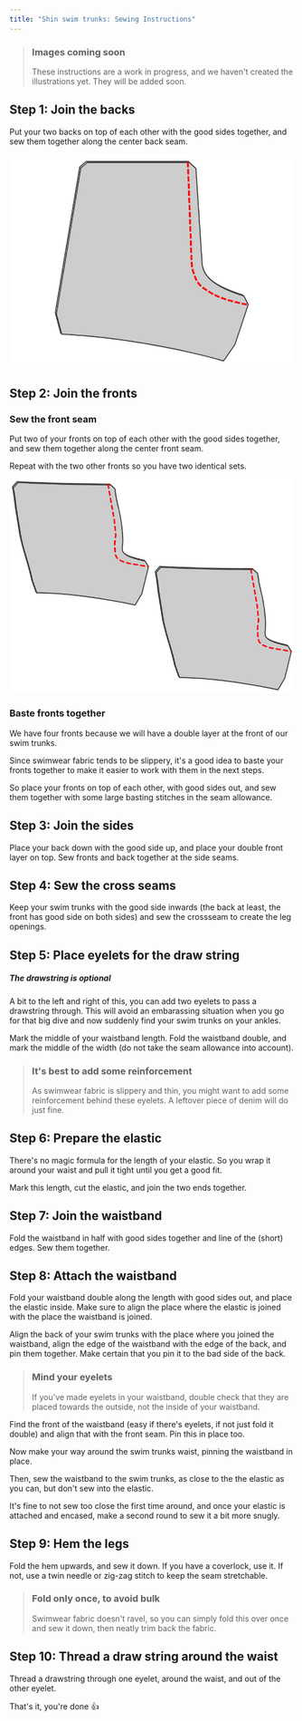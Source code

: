 ```yaml
---
title: "Shin swim trunks: Sewing Instructions"
---
```


> ### Images coming soon
>
> These instructions are a work in progress, and we haven't created the illustrations yet.
> They will be added soon.

## Step 1: Join the backs

Put your two backs on top of each other with the good sides together, and sew them together along the center back seam.

![Sew along the center back seam](step01.png)

## Step 2: Join the fronts

### Sew the front seam

Put two of your fronts on top of each other with the good sides together, and sew them together along the center front seam.

Repeat with the two other fronts so you have two identical sets.

![Sew along the center front seam](step02.png)

### Baste fronts together

We have four fronts because we will have a double layer at the front of our swim trunks.

Since swimwear fabric tends to be slippery, it's a good idea to baste your fronts together to make it
easier to work with them in the next steps.

So place your fronts on top of each other, with good sides out, and sew them together with some
large basting stitches in the seam allowance.

## Step 3: Join the sides

Place your back down with the good side up, and place your double front layer on top.
Sew fronts and back together at the side seams.

## Step 4: Sew the cross seams

Keep your swim trunks with the good side inwards (the back at least, the front has good side on both sides)
and sew the crossseam to create the leg openings.

## Step 5: Place eyelets for the draw string

<Note>
  
##### The drawstring is optional

A bit to the left and right of this, you can add two eyelets to pass a drawstring through.
This will avoid an embarassing situation when you go for that big dive and now suddenly find your
swim trunks on your ankles.

</Note>

Mark the middle of your waistband length. Fold the waistband double, and mark the middle of the width
(do not take the seam allowance into account).

> ### It's best to add some reinforcement
>
> As swimwear fabric is slippery and thin, you might want to add some reinforcement behind these
> eyelets. A leftover piece of denim will do just fine.

## Step 6: Prepare the elastic

There's no magic formula for the length of your elastic. So you wrap it around your waist and pull
it tight until you get a good fit.

Mark this length, cut the elastic, and join the two ends together.

## Step 7: Join the waistband

Fold the waistband in half with good sides together and line of the (short) edges.
Sew them together.

## Step 8: Attach the waistband

Fold your waistband double along the length with good sides out, and place the elastic inside.
Make sure to align the place where the elastic is joined with the place the waistband is joined.

Align the back of your swim trunks with the place where you joined the waistband,
align the edge of the waistband with the edge of the back, and pin them together.
Make certain that you pin it to the bad side of the back.

> ### Mind your eyelets
>
> If you've made eyelets in your waistband, double check that they are placed towards the outside,
> not the inside of your waistband.

Find the front of the waistband (easy if there's eyelets, if not just fold it double) and align that
with the front seam. Pin this in place too.

Now make your way around the swim trunks waist, pinning the waistband in place.

Then, sew the waistband to the swim trunks, as close to the the elastic as you can, but don't sew
into the elastic.

It's fine to not sew too close the first time around, and once your elastic is attached and encased,
make a second round to sew it a bit more snugly.

## Step 9: Hem the legs

Fold the hem upwards, and sew it down. If you have a coverlock, use it.
If not, use a twin needle or zig-zag stitch to keep the seam stretchable.

> ### Fold only once, to avoid bulk
>
> Swimwear fabric doesn't ravel, so you can simply fold this over once and sew it down, then neatly trim back the fabric.

## Step 10: Thread a draw string around the waist

Thread a drawstring through one eyelet, around the waist, and out of the other eyelet.

That's it, you're done 👍
